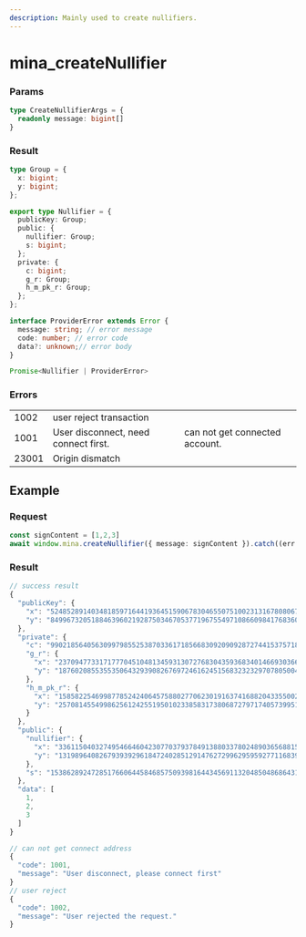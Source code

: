```yaml
---
description: Mainly used to create nullifiers.
---
```


# mina\_createNullifier

### Params

```typescript
type CreateNullifierArgs = {
  readonly message: bigint[]
}
```

### Result

```typescript
type Group = {
  x: bigint;
  y: bigint;
};

export type Nullifier = {
  publicKey: Group;
  public: {
    nullifier: Group;
    s: bigint;
  };
  private: {
    c: bigint;
    g_r: Group;
    h_m_pk_r: Group;
  };
};

interface ProviderError extends Error {
  message: string; // error message
  code: number; // error code 
  data?: unknown;// error body 
}

Promise<Nullifier | ProviderError>
```

### Errors

|       |                                      |                                |
| ----- | ------------------------------------ | ------------------------------ |
| 1002  | user reject transaction              |                                |
| 1001  | User disconnect, need connect first. | can not get connected account. |
| 23001 | Origin dismatch                      |                                |

## Example

### Request

```typescript
const signContent = [1,2,3]
await window.mina.createNullifier({ message: signContent }).catch((err: any) => err);
```

### Result

```typescript
// success result
{
  "publicKey": {
    "x": "5248528914034818597164419364515906783046550751002313167808067803822526836450",
    "y": "8499673205188463960219287503467053771967554971086609841768360242543765381807"
  },
  "private": {
    "c": "9902185640563099798552538703361718566830920909287274415375718449173766417439",
    "g_r": {
      "x": "23709477331717770451048134593130727683043593683401466930366147533380855637145",
      "y": "18760208553553506432939082676972461624515683232329707805004444151147449487796"
    },
    "h_m_pk_r": {
      "x": "15858225469987785242406457588027706230191637416882043355002940613645441083323",
      "y": "25708145549986256124255195010233858317380687279717405739951366139000324110011"
    }
  },
  "public": {
    "nullifier": {
      "x": "3361150403274954664604230770379378491388033780248903656881561776735665100150",
      "y": "13198964082679393929618472402851291476272996295959277116839569765356779886575"
    },
    "s": "15386289247285176606445846857509398164434569113204850486864311070500369459309"
  },
  "data": [
    1,
    2,
    3
  ]
}

// can not get connect address
{
  "code": 1001,
  "message": "User disconnect, please connect first"
}
// user reject 
{
  "code": 1002,
  "message": "User rejected the request."
}
```
